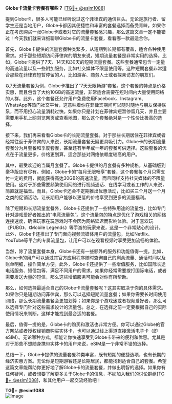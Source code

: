 **Globe卡流量卡套餐有哪些？** [[TG💪+ @esim1088](https://t.me/s/esim1088)]

提到Globe卡，很多人可能已经听说过这个菲律宾的通信巨头。无论是旅行者、留学生还是当地用户，Globe卡都因其便捷性和丰富的套餐选择而备受青睐。如果你正在考虑购买一张Globe卡或者对它的流量套餐感兴趣，那么这篇文章一定不能错过！今天我们就来详细聊聊Globe卡的流量卡套餐，看看哪一款最适合你。

首先，Globe卡提供的流量套餐种类繁多，从短期到长期都有覆盖，适合各种使用需求。对于那些短期访问菲律宾的朋友来说，短期流量套餐是非常实用的选择。比如，Globe卡提供了7天、14天和30天的短期流量套餐。这些套餐通常包含一定量的高速流量以及一些附加服务，比如社交媒体不限量使用等。这种短期套餐非常适合那些在菲律宾短暂停留的人，比如游客、商务人士或者探亲访友的朋友们。

以7天流量套餐为例，Globe卡推出了“7天无限畅游”套餐。这个套餐的特点是价格实惠，而且包含了大约10GB的高速流量，非常适合需要在短时间内大量使用网络的人群。此外，这个套餐还允许用户免费使用Facebook、Instagram、WhatsApp等热门社交平台，这意味着你在菲律宾期间可以随时随地与朋友保持联系，而不用担心流量消耗过快。如果你只是计划在菲律宾短暂停留几天，并且主要需要用手机上网浏览网页或查看地图，那么这个套餐绝对是一个性价比极高的选择。

接下来，我们再来看看Globe卡的长期流量套餐。对于那些长期居住在菲律宾或者经常往返于菲律宾的人来说，长期流量套餐无疑更具吸引力。Globe卡的长期流量套餐分为月套餐和季度套餐，甚至还有半年或一年的套餐可供选择。这些套餐的优点在于流量更多，价格更划算，适合那些对网络依赖度较高的用户。

其中，最受欢迎的当属月套餐了。Globe卡提供的月套餐有多种规格，从基础版到豪华版应有尽有。例如，Globe卡的“每月无限畅享”套餐，这个套餐每个月只需支付一定的费用，就能获得高达30GB的高速流量，而且同样支持社交媒体的不限量使用。这对于那些需要频繁使用网络进行视频通话、在线学习或者工作的人来说，简直就是福音。而且，Globe卡还会不定期推出优惠活动，比如买三个月送一个月之类的促销活动，让长期用户能够以更低的价格享受到更多的流量福利。

除了短期和长期流量套餐外，Globe卡还提供了一些特殊用途的流量包，比如专门针对游戏爱好者推出的“电竞流量包”。这个流量包的特点是优化了游戏相关的网络连接速度，确保玩家在玩游戏时不会因为网络延迟而影响体验。对于喜欢玩《PUBG》、《Mobile Legends》等手游的玩家来说，这是一个非常贴心的设计。此外，Globe卡还推出了专门面向视频流媒体用户的流量包，比如Netflix、YouTube等平台的专属流量包，让用户可以在观看视频时享受更加流畅的体验。

当然，除了流量套餐本身，Globe卡还有一些额外的服务和功能值得一提。比如，Globe卡的用户可以通过其官方应用程序随时查询自己的剩余流量、通话时间以及账单明细，操作简单方便。此外，Globe卡还提供了一些增值服务，比如国际长途电话服务、短信包等，满足不同用户的需求。如果你经常需要拨打国际电话，或者需要发送大量的短信，那么这些增值服务可能会对你有所帮助。

那么，如何选择最适合自己的Globe卡流量套餐呢？这其实取决于你的具体需求。如果你只是短期访问菲律宾，那么可以选择短期流量套餐；如果你需要长时间使用网络，那么长期流量套餐会更加划算；如果你是个游戏迷或者视频爱好者，那么可以选择专门针对这些需求设计的流量包。总之，在选择之前一定要根据自己的实际使用情况来判断，这样才能找到最合适的套餐。

最后，值得一提的是，Globe卡的购买和激活也非常方便。你可以通过Globe的官方网站或者授权经销商购买实体卡，也可以通过线上渠道直接激活电子卡（即eSIM）。无论哪种方式，都能让你快速享受到Globe卡带来的便利和优惠。尤其是对于那些不想随身携带实体卡的用户来说，eSIM是一个非常不错的选择。

总结一下，Globe卡提供的流量套餐种类丰富，既有短期的便捷选项，也有长期的经济实惠方案。无论你是短期游客还是长期居民，都能找到适合自己的套餐。希望这篇文章能帮助你更好地了解Globe卡的流量套餐，并做出明智的选择。如果你有任何疑问，或者想要了解更多关于Globe卡的信息，不妨加入我们的讨论群组[[TG💪+ @esim1088](https://t.me/s/esim1088)]，和其他用户一起交流经验吧！

**TG💪+ @esim1088**  
![Image](https://i.postimg.cc/4NQfJmqS/Snipaste-2025-05-13-00-14-12.png)